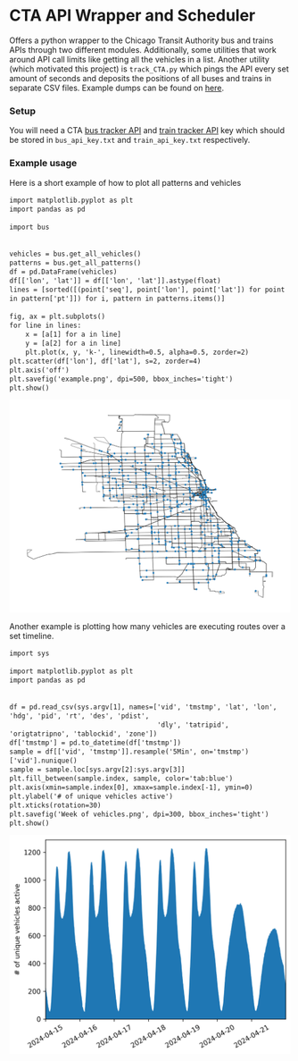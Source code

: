 # CTA API Wrapper and Scheduler

Offers a python wrapper to the Chicago Transit Authority bus and trains APIs through two different modules. Additionally, some utilities that work around API call limits like getting all the vehicles in a list. Another utility (which motivated this project) is `track_CTA.py` which pings the API every set amount of seconds and deposits the positions of all buses and trains in separate CSV files. Example dumps can be found on [here](https://uchicago.box.com/s/mulzmxs6f5sua7a1p910nypqtlgzc495).

### Setup
You will need a CTA [bus tracker API](https://www.ctabustracker.com/home) and [train tracker API](https://www.transitchicago.com/developers/traintracker/) key which should be stored in `bus_api_key.txt` and `train_api_key.txt` respectively.

### Example usage
Here is a short example of how to plot all patterns and vehicles

```python3
import matplotlib.pyplot as plt
import pandas as pd

import bus


vehicles = bus.get_all_vehicles()
patterns = bus.get_all_patterns()
df = pd.DataFrame(vehicles)
df[['lon', 'lat']] = df[['lon', 'lat']].astype(float)
lines = [sorted([(point['seq'], point['lon'], point['lat']) for point in pattern['pt']]) for i, pattern in patterns.items()]

fig, ax = plt.subplots()
for line in lines:
    x = [a[1] for a in line]
    y = [a[2] for a in line]
    plt.plot(x, y, 'k-', linewidth=0.5, alpha=0.5, zorder=2)
plt.scatter(df['lon'], df['lat'], s=2, zorder=4)
plt.axis('off')
plt.savefig('example.png', dpi=500, bbox_inches='tight')
plt.show()
```

![Example](example.png?raw=true "Example picture")

Another example is plotting how many vehicles are executing routes over a set timeline.

```python3
import sys

import matplotlib.pyplot as plt
import pandas as pd


df = pd.read_csv(sys.argv[1], names=['vid', 'tmstmp', 'lat', 'lon', 'hdg', 'pid', 'rt', 'des', 'pdist',
                                     'dly', 'tatripid', 'origtatripno', 'tablockid', 'zone'])
df['tmstmp'] = pd.to_datetime(df['tmstmp'])
sample = df[['vid', 'tmstmp']].resample('5Min', on='tmstmp')['vid'].nunique()
sample = sample.loc[sys.argv[2]:sys.argv[3]]
plt.fill_between(sample.index, sample, color='tab:blue')
plt.axis(xmin=sample.index[0], xmax=sample.index[-1], ymin=0)
plt.ylabel('# of unique vehicles active')
plt.xticks(rotation=30)
plt.savefig('Week of vehicles.png', dpi=300, bbox_inches='tight')
plt.show()
```

![Week of vehicles](https://github.com/kameranis/cta-analysis/blob/main/Week%20of%20vehicles.png?raw=true "Week of vehicles")
